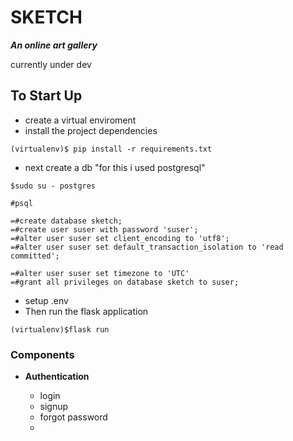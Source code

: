 # **SKETCH**
***An online art gallery***

currently under dev

## **To Start Up**
- create a virtual enviroment
- install the project dependencies
``` 
(virtualenv)$ pip install -r requirements.txt
```
- next create a db \"for this i used postgresql"
```
$sudo su - postgres

#psql

=#create database sketch;
=#create user suser with password 'suser';
=#alter user suser set client_encoding to 'utf8';
=#alter user suser set default_transaction_isolation to 'read committed';

=#alter user suser set timezone to 'UTC'
=#grant all privileges on database sketch to suser;
```

- setup .env
- Then run the flask application

```
(virtualenv)$flask run
```

### Components
- **Authentication**
    
    - login
    - signup
    - forgot password
    - 